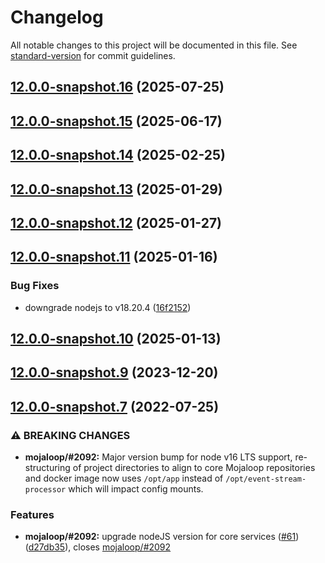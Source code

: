 # Changelog

All notable changes to this project will be documented in this file. See [standard-version](https://github.com/conventional-changelog/standard-version) for commit guidelines.

## [12.0.0-snapshot.16](https://github.com/mojaloop/event-stream-processor/compare/v12.0.0-snapshot.15...v12.0.0-snapshot.16) (2025-07-25)

## [12.0.0-snapshot.15](https://github.com/mojaloop/event-stream-processor/compare/v12.0.0-snapshot.14...v12.0.0-snapshot.15) (2025-06-17)

## [12.0.0-snapshot.14](https://github.com/mojaloop/event-stream-processor/compare/v12.0.0-snapshot.13...v12.0.0-snapshot.14) (2025-02-25)

## [12.0.0-snapshot.13](https://github.com/mojaloop/event-stream-processor/compare/v12.0.0-snapshot.12...v12.0.0-snapshot.13) (2025-01-29)

## [12.0.0-snapshot.12](https://github.com/mojaloop/event-stream-processor/compare/v12.0.0-snapshot.11...v12.0.0-snapshot.12) (2025-01-27)

## [12.0.0-snapshot.11](https://github.com/mojaloop/event-stream-processor/compare/v12.0.0-snapshot.10...v12.0.0-snapshot.11) (2025-01-16)


### Bug Fixes

* downgrade nodejs to v18.20.4 ([16f2152](https://github.com/mojaloop/event-stream-processor/commit/16f2152136f7486aa797d4e93adb778d2aec5aaa))

## [12.0.0-snapshot.10](https://github.com/mojaloop/event-stream-processor/compare/v12.0.0-snapshot.9...v12.0.0-snapshot.10) (2025-01-13)

## [12.0.0-snapshot.9](https://github.com/mojaloop/event-stream-processor/compare/v12.0.0-snapshot.8...v12.0.0-snapshot.9) (2023-12-20)

## [12.0.0-snapshot.7](https://github.com/mojaloop/event-stream-processor/compare/v12.0.0-snapshot.6...v12.0.0-snapshot.7) (2022-07-25)


### ⚠ BREAKING CHANGES

* **mojaloop/#2092:** Major version bump for node v16 LTS support, re-structuring of project directories to align to core Mojaloop repositories and docker image now uses `/opt/app` instead of `/opt/event-stream-processor` which will impact config mounts.

### Features

* **mojaloop/#2092:** upgrade nodeJS version for core services ([#61](https://github.com/mojaloop/event-stream-processor/issues/61)) ([d27db35](https://github.com/mojaloop/event-stream-processor/commit/d27db3501b415ca54d89e8389808dd11b9ca3ab3)), closes [mojaloop/#2092](https://github.com/mojaloop/project/issues/2092)
